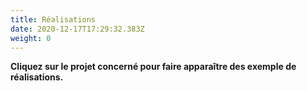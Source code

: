 ```yaml
---
title: Réalisations
date: 2020-12-17T17:29:32.383Z
weight: 0
---
```

**Cliquez sur le projet concerné pour faire apparaître des exemple de réalisations.**
